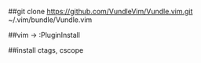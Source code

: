 
##git clone https://github.com/VundleVim/Vundle.vim.git ~/.vim/bundle/Vundle.vim

##vim -> :PluginInstall 

##install ctags, cscope

